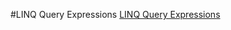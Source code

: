 #LINQ  Query Expressions
<a href=https://msdn.microsoft.com/en-us/library/bb397676.aspx>LINQ  Query Expressions</a>

